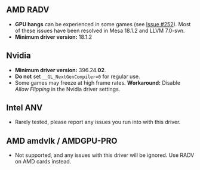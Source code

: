 ## AMD RADV
- **GPU hangs** can be experienced in some games (see [Issue #252](https://github.com/doitsujin/dxvk/issues/252)). Most of these issues have been resolved in Mesa 18.1.2 and LLVM 7.0-svn.
- **Minimum driver version:** 18.1.2

## Nvidia
- **Minimum driver version:** 396.24.**02**.
- **Do not** set `__GL_NextGenCompiler=0` for regular use.
- Some games may freeze at high frame rates. **Workaround:** Disable *Allow Flipping* in the Nvidia driver settings.

## Intel ANV
- Rarely tested, please report any issues you run into with this driver.

## AMD amdvlk / AMDGPU-PRO
- Not supported, and any issues with this driver will be ignored. Use RADV on AMD cards instead.